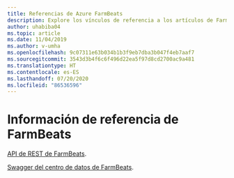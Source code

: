 ```yaml
---
title: Referencias de Azure FarmBeats
description: Explore los vínculos de referencia a los artículos de FarmBeats de Azure, como la API REST de FarmBeats y Swagger del centro de datos de FarmBeats.
author: uhabiba04
ms.topic: article
ms.date: 11/04/2019
ms.author: v-umha
ms.openlocfilehash: 9c07311e63b034b1b3f9eb7dba3b047f4eb7aaf7
ms.sourcegitcommit: 3543d3b4f6c6f496d22ea5f97d8cd2700ac9a481
ms.translationtype: HT
ms.contentlocale: es-ES
ms.lasthandoff: 07/20/2020
ms.locfileid: "86536596"
---
```

# <a name="reference-information-for-farmbeats"></a>Información de referencia de FarmBeats

[API de REST de FarmBeats](rest-api-in-azure-farmbeats.md).

[Swagger del centro de datos de FarmBeats](https://aka.ms/FarmBeatsDatahubSwagger).
